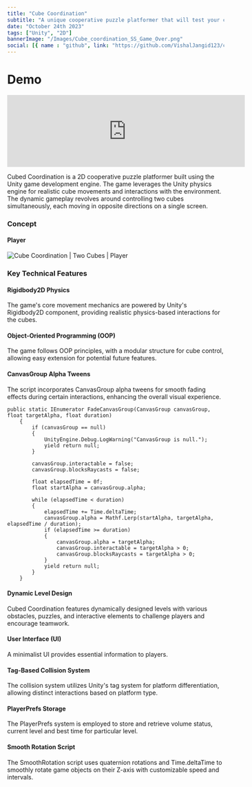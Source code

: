 ```yaml
---
title: "Cube Coordination"
subtitle: "A unique cooperative puzzle platformer that will test your coordination"
date: "October 24th 2023"
tags: ["Unity", "2D"]
bannerImage: "/Images/Cube_coordination_SS_Game_Over.png"
social: [{ name : "github", link: "https://github.com/VishalJangid123/cube-coordination"}]
---
```


# Demo

<div className="w-full sm:container sm:flex sm:justify-center">
<iframe frameborder="0" src="https://itch.io/embed/2326212" width="552" height="167">
<a href="https://vishaljangid123.itch.io/cube-coordination">Cube Coordination by vishaljangid123</a></iframe>
</div>

Cubed Coordination is a 2D cooperative puzzle platformer built using the Unity game development engine. The game leverages the Unity physics engine for realistic cube movements and interactions with the environment. The dynamic gameplay revolves around controlling two cubes simultaneously, each moving in opposite directions on a single screen.

### Concept

#### Player

![Cube Coordination | Two Cubes | Player](/portfolio/Images/Cube_coordination_player.png)

 <CustomImage urls="" />

### Key Technical Features

#### Rigidbody2D Physics
The game's core movement mechanics are powered by Unity's Rigidbody2D component, providing realistic physics-based interactions for the cubes.

#### Object-Oriented Programming (OOP)
The game follows OOP principles, with a modular structure for cube control, allowing easy extension for potential future features.

#### CanvasGroup Alpha Tweens
The script incorporates CanvasGroup alpha tweens for smooth fading effects during certain interactions, enhancing the overall visual experience.

```
public static IEnumerator FadeCanvasGroup(CanvasGroup canvasGroup, float targetAlpha, float duration)
    {
        if (canvasGroup == null)
        {
            UnityEngine.Debug.LogWarning("CanvasGroup is null.");
            yield return null;
        }

        canvasGroup.interactable = false;
        canvasGroup.blocksRaycasts = false;

        float elapsedTime = 0f;
        float startAlpha = canvasGroup.alpha;

        while (elapsedTime < duration)
        {
            elapsedTime += Time.deltaTime;
            canvasGroup.alpha = Mathf.Lerp(startAlpha, targetAlpha, elapsedTime / duration);
            if (elapsedTime >= duration)
            {
                canvasGroup.alpha = targetAlpha;
                canvasGroup.interactable = targetAlpha > 0;
                canvasGroup.blocksRaycasts = targetAlpha > 0;
            }
            yield return null;
        }
    }
```

#### Dynamic Level Design
Cubed Coordination features dynamically designed levels with various obstacles, puzzles, and interactive elements to challenge players and encourage teamwork.

#### User Interface (UI)
A minimalist UI provides essential information to players.

<CustomImage urls="/Images/Cube_coordination_SS_MainMenu.png,/Images/Cube_coordination_SS_Levels.png,/Images/Cube_coordination_SS_Game_Over.png,/Images/Cube_coordination_SS_Level_Complete.png">

#### Tag-Based Collision System
The collision system utilizes Unity's tag system for platform differentiation, allowing distinct interactions based on platform type.

#### PlayerPrefs Storage
The PlayerPrefs system is employed to store and retrieve volume status, current level and best time for particular level.

#### Smooth Rotation Script
The SmoothRotation script uses quaternion rotations and Time.deltaTime to smoothly rotate game objects on their Z-axis with customizable speed and intervals.